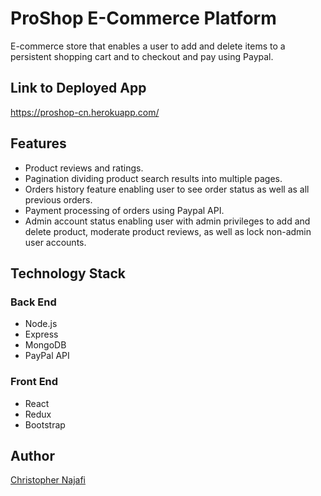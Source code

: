 # ProShop E-Commerce Platform

E-commerce store that enables a user to add and delete items to a persistent shopping cart and to checkout and pay using Paypal.

## Link to Deployed App

<https://proshop-cn.herokuapp.com/>

## Features

- Product reviews and ratings.
- Pagination dividing product search results into multiple pages.
- Orders history feature enabling user to see order status as well as all previous orders.
- Payment processing of orders using Paypal API.
- Admin account status enabling user with admin privileges to add and delete product, moderate
  product reviews, as well as lock non-admin user accounts.

<!-- Screenshot: scale image, 25% -->

## Technology Stack

### Back End

- Node.js
- Express
- MongoDB
- PayPal API

### Front End

- React
- Redux
- Bootstrap

## Author

[Christopher Najafi](https://www.chrisnajafi.com/)

<!--
## Environmental Variables

```shell
NODE_ENV=development
PORT=5000
MONGO_URI=
JWT_SECRET=
PAYPAL_CLIENT_ID=
``` -->
